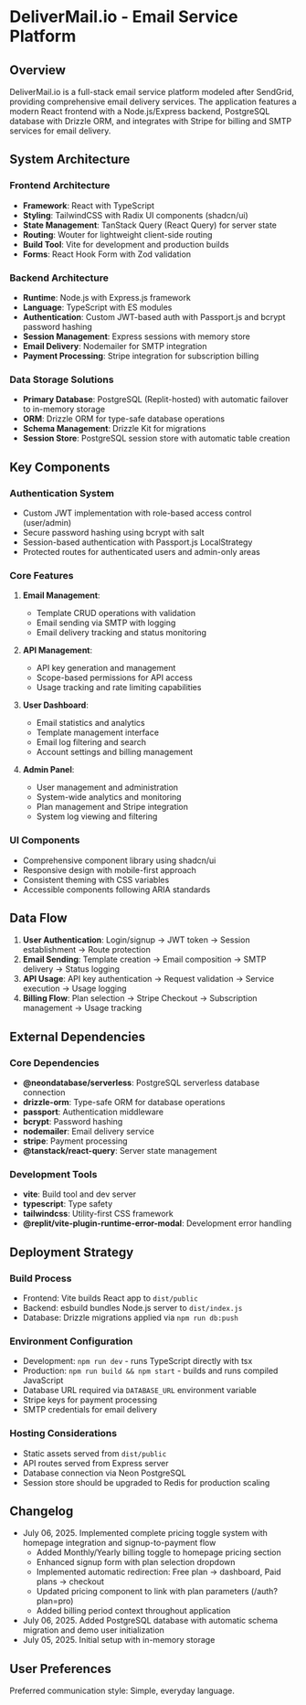 # DeliverMail.io - Email Service Platform

## Overview

DeliverMail.io is a full-stack email service platform modeled after SendGrid, providing comprehensive email delivery services. The application features a modern React frontend with a Node.js/Express backend, PostgreSQL database with Drizzle ORM, and integrates with Stripe for billing and SMTP services for email delivery.

## System Architecture

### Frontend Architecture
- **Framework**: React with TypeScript
- **Styling**: TailwindCSS with Radix UI components (shadcn/ui)
- **State Management**: TanStack Query (React Query) for server state
- **Routing**: Wouter for lightweight client-side routing
- **Build Tool**: Vite for development and production builds
- **Forms**: React Hook Form with Zod validation

### Backend Architecture
- **Runtime**: Node.js with Express.js framework
- **Language**: TypeScript with ES modules
- **Authentication**: Custom JWT-based auth with Passport.js and bcrypt password hashing
- **Session Management**: Express sessions with memory store
- **Email Delivery**: Nodemailer for SMTP integration
- **Payment Processing**: Stripe integration for subscription billing

### Data Storage Solutions
- **Primary Database**: PostgreSQL (Replit-hosted) with automatic failover to in-memory storage
- **ORM**: Drizzle ORM for type-safe database operations
- **Schema Management**: Drizzle Kit for migrations
- **Session Store**: PostgreSQL session store with automatic table creation

## Key Components

### Authentication System
- Custom JWT implementation with role-based access control (user/admin)
- Secure password hashing using bcrypt with salt
- Session-based authentication with Passport.js LocalStrategy
- Protected routes for authenticated users and admin-only areas

### Core Features
1. **Email Management**:
   - Template CRUD operations with validation
   - Email sending via SMTP with logging
   - Email delivery tracking and status monitoring

2. **API Management**:
   - API key generation and management
   - Scope-based permissions for API access
   - Usage tracking and rate limiting capabilities

3. **User Dashboard**:
   - Email statistics and analytics
   - Template management interface
   - Email log filtering and search
   - Account settings and billing management

4. **Admin Panel**:
   - User management and administration
   - System-wide analytics and monitoring
   - Plan management and Stripe integration
   - System log viewing and filtering

### UI Components
- Comprehensive component library using shadcn/ui
- Responsive design with mobile-first approach
- Consistent theming with CSS variables
- Accessible components following ARIA standards

## Data Flow

1. **User Authentication**: Login/signup → JWT token → Session establishment → Route protection
2. **Email Sending**: Template creation → Email composition → SMTP delivery → Status logging
3. **API Usage**: API key authentication → Request validation → Service execution → Usage logging
4. **Billing Flow**: Plan selection → Stripe Checkout → Subscription management → Usage tracking

## External Dependencies

### Core Dependencies
- **@neondatabase/serverless**: PostgreSQL serverless database connection
- **drizzle-orm**: Type-safe ORM for database operations
- **passport**: Authentication middleware
- **bcrypt**: Password hashing
- **nodemailer**: Email delivery service
- **stripe**: Payment processing
- **@tanstack/react-query**: Server state management

### Development Tools
- **vite**: Build tool and dev server
- **typescript**: Type safety
- **tailwindcss**: Utility-first CSS framework
- **@replit/vite-plugin-runtime-error-modal**: Development error handling

## Deployment Strategy

### Build Process
- Frontend: Vite builds React app to `dist/public`
- Backend: esbuild bundles Node.js server to `dist/index.js`
- Database: Drizzle migrations applied via `npm run db:push`

### Environment Configuration
- Development: `npm run dev` - runs TypeScript directly with tsx
- Production: `npm run build && npm start` - builds and runs compiled JavaScript
- Database URL required via `DATABASE_URL` environment variable
- Stripe keys for payment processing
- SMTP credentials for email delivery

### Hosting Considerations
- Static assets served from `dist/public`
- API routes served from Express server
- Database connection via Neon PostgreSQL
- Session store should be upgraded to Redis for production scaling

## Changelog

- July 06, 2025. Implemented complete pricing toggle system with homepage integration and signup-to-payment flow
  - Added Monthly/Yearly billing toggle to homepage pricing section
  - Enhanced signup form with plan selection dropdown
  - Implemented automatic redirection: Free plan → dashboard, Paid plans → checkout
  - Updated pricing component to link with plan parameters (/auth?plan=pro)
  - Added billing period context throughout application
- July 06, 2025. Added PostgreSQL database with automatic schema migration and demo user initialization
- July 05, 2025. Initial setup with in-memory storage

## User Preferences

Preferred communication style: Simple, everyday language.